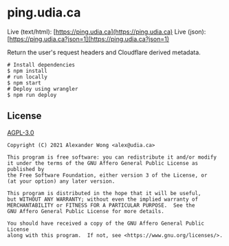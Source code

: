 # ping.udia.ca

Live (text/html): [https://ping.udia.ca](https://ping.udia.ca)
Live (json): [https://ping.udia.ca?json=1](https://ping.udia.ca?json=1)

Return the user's request headers and Cloudflare derived metadata.

```shell
# Install dependencies
$ npm install
# run locally
$ npm start
# Deploy using wrangler
$ npm run deploy
```

## License

[AGPL-3.0](LICENSE)

```text
Copyright (C) 2021 Alexander Wong <alex@udia.ca>

This program is free software: you can redistribute it and/or modify
it under the terms of the GNU Affero General Public License as published by
the Free Software Foundation, either version 3 of the License, or
(at your option) any later version.

This program is distributed in the hope that it will be useful,
but WITHOUT ANY WARRANTY; without even the implied warranty of
MERCHANTABILITY or FITNESS FOR A PARTICULAR PURPOSE.  See the
GNU Affero General Public License for more details.

You should have received a copy of the GNU Affero General Public License
along with this program.  If not, see <https://www.gnu.org/licenses/>.
```
